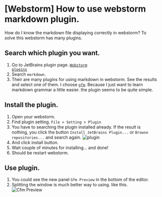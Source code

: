 [Webstorm] How to use webstorm markdown plugin.
==========
How do I know the markdown file displaying correctly in webstorm?
To solve this webstorm has many plugins.

## Search which plugin you want.

1. Go to JetBrains plugin page. <code>[<u>Wobstorm plugins</u>](http://plugins.jetbrains.com/webStorm/, "Webstorm plugin searching")</code>
2. Search <code>markdown</code>.
3. Their are many plugins for using markdown in webstorm. See the results and select one of them. I choose <code>[<u>gfm</u>](http://plugins.jetbrains.com/plugin/7701?pr=webStorm)</code>.
Because I just want to learn markdown grammar a little easier. the plugin seems to be quite simple.

## Install the plugin.
1. Open your webstorm.
2. Find plugin setting.
<code>File > Setting > Plugin</code>
3. You have to searching the plugin installed already.
If the result is nothing, you click the button <code>Install JetBrains Plugin...</code> or  <code>Browse repositories...</code> and search again.
![plugin](https://github.com/Bomin-Lee/Golden_Apple_Tree/blob/master/goldenApple/images/markdown_01.png)
4. And click install button.
5. Wait couple of minutes for installing... and done!
6. Should be restart webstorm.

## Use plugin.
1. You could see the new panel <code>Gfm Preview</code> in the bottom of the editor.
2. Splitting the window is much better way to using. like this.
![Cfm Preview](https://github.com/Bomin-Lee/Golden_Apple_Tree/blob/master/goldenApple/images/markdown_02.png)